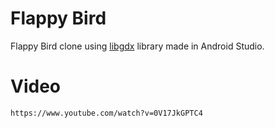 # Flappy Bird

Flappy Bird clone using [libgdx](https://libgdx.badlogicgames.com/) library made in Android Studio.

# Video

`https://www.youtube.com/watch?v=0V17JkGPTC4`
